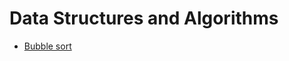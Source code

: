 # Data Structures and Algorithms
+ [Bubble sort](https://github.com/MishinCorp/java/tree/master/dsalgorithms/src/main/java/sortbubble)

